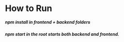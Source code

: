 # How to Run

##### npm install in frontend + backend folders
##### npm start in the root starts both backend and frontend. 

